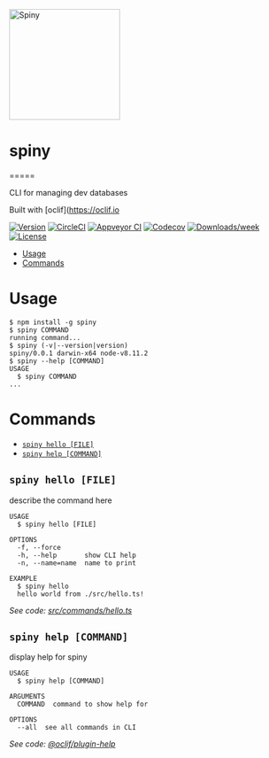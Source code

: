 <img src="http://img1.wikia.nocookie.net/__cb20121106023436/mario/images/d/d1/Spiny,_New_Super_Mario_Bros._2.png" width="200px" alt="Spiny"/>

# spiny
=====

CLI for managing dev databases

Built with [oclif](https://oclif.io

[![Version](https://img.shields.io/npm/v/spiny.svg)](https://npmjs.org/package/spiny)
[![CircleCI](https://circleci.com/gh/educationsuperhighway/spiny/tree/master.svg?style=shield)](https://circleci.com/gh/educationsuperhighway/spiny/tree/master)
[![Appveyor CI](https://ci.appveyor.com/api/projects/status/github/educationsuperhighway/spiny?branch=master&svg=true)](https://ci.appveyor.com/project/educationsuperhighway/spiny/branch/master)
[![Codecov](https://codecov.io/gh/educationsuperhighway/spiny/branch/master/graph/badge.svg)](https://codecov.io/gh/educationsuperhighway/spiny)
[![Downloads/week](https://img.shields.io/npm/dw/spiny.svg)](https://npmjs.org/package/spiny)
[![License](https://img.shields.io/npm/l/spiny.svg)](https://github.com/educationsuperhighway/spiny/blob/master/package.json)

<!-- toc -->
* [Usage](#usage)
* [Commands](#commands)
<!-- tocstop -->
# Usage
<!-- usage -->
```sh-session
$ npm install -g spiny
$ spiny COMMAND
running command...
$ spiny (-v|--version|version)
spiny/0.0.1 darwin-x64 node-v8.11.2
$ spiny --help [COMMAND]
USAGE
  $ spiny COMMAND
...
```
<!-- usagestop -->
# Commands
<!-- commands -->
* [`spiny hello [FILE]`](#spiny-hello-file)
* [`spiny help [COMMAND]`](#spiny-help-command)

## `spiny hello [FILE]`

describe the command here

```
USAGE
  $ spiny hello [FILE]

OPTIONS
  -f, --force
  -h, --help       show CLI help
  -n, --name=name  name to print

EXAMPLE
  $ spiny hello
  hello world from ./src/hello.ts!
```

_See code: [src/commands/hello.ts](https://github.com/educationsuperhighway/spiny/blob/v0.0.1/src/commands/hello.ts)_

## `spiny help [COMMAND]`

display help for spiny

```
USAGE
  $ spiny help [COMMAND]

ARGUMENTS
  COMMAND  command to show help for

OPTIONS
  --all  see all commands in CLI
```

_See code: [@oclif/plugin-help](https://github.com/oclif/plugin-help/blob/v2.0.4/src/commands/help.ts)_
<!-- commandsstop -->

